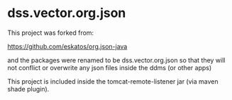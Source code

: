 # dss.vector.org.json

This project was forked from:

https://github.com/eskatos/org.json-java

and the packages were renamed to be dss.vector.org.json so that they will not conflict or overwrite any json files inside the ddms (or other apps)

This project is included inside the tomcat-remote-listener jar (via maven shade plugin).